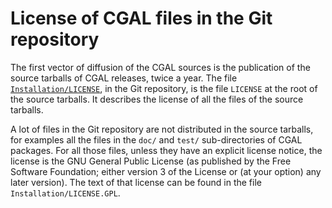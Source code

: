 License of CGAL files in the Git repository
===========================================
The first vector of diffusion of the CGAL sources is the publication of the
source tarballs of CGAL releases, twice a year. The file
[`Installation/LICENSE`](https://github.com/cgal/cgal/blob/master/Installation/LICENSE), in the Git repository, is the file `LICENSE` at the
root of the source tarballs. It describes the license of all the files of
the source tarballs.

A lot of files in the Git repository are not distributed in the source
tarballs, for examples all the files in the `doc/` and `test/`
sub-directories of CGAL packages. For all those files, unless they have an
explicit license notice, the license is the GNU General Public License (as
published by the Free Software Foundation; either version 3 of the License
or (at your option) any later version). The text of that license can be
found in the file `Installation/LICENSE.GPL`.
